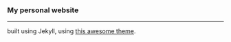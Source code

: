 <h3>My personal website</h3>
<hr/>
<p>built using Jekyll, using <a href = "https://github.com/sergiokopplin/indigo">this awesome theme</a>.</p>
